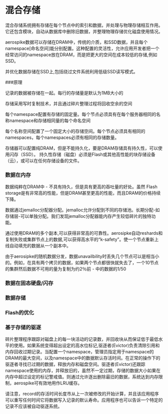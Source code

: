 # 混合存储
混合存储系统拥有存储在每个节点中的索引和数据，并处理与物理存储相互作用。它还包含模块，自动从数据库中删除旧数据，并整理物理存储优化磁盘使用情况。

aerospike数据可以存储在DRAM中，传统的介质，和SSD数据，并且每个namespace[命名空间]能分别配置。这种配置的灵活性，允许应用开发者把一个经常访问的namespace放在DRAM，而是把更大的空间在成本较低的存储,例如SSD。

并优化数据存储在SSD上,包括绕过文件系统利用低级SSD读写模式。

###原理

记录的数据被存储在一起。每行的存储量是默认为1MB大小的

存储采用写时复制技术，并且通过碎片整理过程将回收空余的空间

每个namespace配置有存储的固定量。每个节点必须具有在每个服务器相同的名称namespace和存储相同量的每个命名空间

每个名称空间配置了一个固定大小的存储空间。每个节点必须具有相同的namespaces，每个namespaces必须有相同的存储数量。

存储器可以配置纯DRAM，但是不能持久化，要是DRAM存储具有持久性，可以使用闪存（SSD）。
持久性存储（磁盘）必须是Flash或其他高性能的块存储设备（云），或可以在任何存储设备的文件。



### 数据在内存

数据纯粹在DRAM中 - 不具有持久，但是具有更高的吞吐量的好处。虽然 Flash storage是有非常高的性能，但是DRAM甚至更高的性能，而且DRAM的价格持续下降。

数据通过jemalloc分配器分配。jemalloc允许分配到不同的存储池。长期分配-如存储层-可以单独分配。我们发现jemalloc分配器能内存产生较低碎片的独特功能。


通过使用DRAM的多个副本,可以获得非常高的可靠性。aerosipke自动reshards和复制失败或集群节点上的数据,可以获得高水平的“k-safety”。使一个节点重新上线自动填充的数据从一个副本中。

由于aerosipke的随机数据分发，数据unavailbility时丢失几个节点可以是相当小的。例如，在具有两个拷贝的数据，如果两个节点都很快就失去了，一个10节点的集群然后数据不可用的量为复制为约2％前 - 中的数据的1/50
### 数据在固态硬盘/闪存

### 数据存储
### Flash的优化

### 基于存储的驱逐
碎片整理程序跟踪对磁盘上的每一块活动的记录数，并回收块从而保证低于最低水平的使用。如果系统变得超出设定的高水位标记,驱逐者(Evictor)负责清除引用和内存回收过期记录。当配置一个namespace，管理员指定用于namespace的DRAM的最大空间，以及namespace中的数据默认存活时间。在正常的操作下的驱逐者寻找已过期的数据，释放内存和磁盘空间。驱逐者(Evictor)还跟踪namespace使用的内存，并释放旧的，虽然不一定过期，存储的数据大小如果在内存中超过设定的标记警戒值。则通过允许逐出删除最旧的数据，系统达到内存限制，aerospike可有效地用作LRU缓存。

请注意，record的存活时间长度市从上一次被修改的开始计算，并且该应用程序可以重写任何时间它将数据写入记录的默认寿命。应用程序也可以告诉一个特定的记录不应该被自动驱逐系统。

